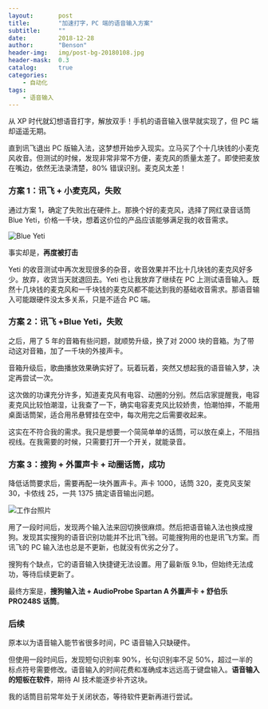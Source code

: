 ```yaml
---
layout:       post
title:        "加速打字，PC 端的语音输入方案"
subtitle:     ""
date:         2018-12-28
author:       "Benson"
header-img:   img/post-bg-20180108.jpg
header-mask:  0.3
catalog:      true
categories:
    - 自动化
tags:
    - 语音输入
---
```

从 XP 时代就幻想语音打字，解放双手！手机的语音输入很早就实现了，但 PC 端却遥遥无期。

直到讯飞退出 PC 版输入法，这梦想开始步入现实。立马买了个十几块钱的小麦克风收音。但测试的时候，发现非常非常不方便，麦克风的质量太差了。即使把麦放在嘴边，依然无法录清楚，80% 错误识别。麦克风太差！

### 方案 1：讯飞 + 小麦克风，失败

通过方案 1，确定了失败出在硬件上。那换个好的麦克风，选择了网红录音话筒 Blue Yeti，价格一千块，想着这价位的产品应该能够满足我的收音需求。

![Blue Yeti](http://tc.seoipo.com/20181228052211.png)

事实却是，**再度被打击**

Yeti 的收音测试中再次发现很多的杂音，收音效果并不比十几块钱的麦克风好多少。放弃，收货当天就退回去。Yeti 也让我放弃了继续在 PC 上测试语音输入。既然十几块钱的麦克风和一千块钱的麦克风都不能达到我的基础收音需求。那语音输入可能跟硬件没太多关系，只是不适合 PC 端。

### 方案 2：讯飞 +Blue Yeti，失败

之后，用了 5 年的音箱有些问题，就顺势升级，换了对 2000 块的音箱。为了带动这对音箱，加了一千块的外接声卡。

音箱升级后，歌曲播放效果确实好了。玩着玩着，突然又想起我的语音输入梦，决定再尝试一次。

这次做的功课充分许多，知道麦克风有电容、动圈的分别。然后店家提醒我，电容麦克风比较怕潮湿，让我查了一下，确实电容麦克风比较娇贵，怕潮怕摔，不能用桌面话筒架，适合用吊悬臂挂在空中，每次用完之后需要收起来。

这实在不符合我的需求。我只是想要一个简简单单的话筒，可以放在桌上，不阻挡视线。在我需要的时候，只需要打开一个开关，就能录音。

### 方案 3：搜狗 + 外置声卡 + 动圈话筒，成功

降低话筒要求后，需要再配一块外置声卡。声卡 1000，话筒 320，麦克风支架 30，卡侬线 25，一共 1375 搞定语音输出问题。

![工作台照片](http://tc.seoipo.com/20181011120053.png)

用了一段时间后，发现两个输入法来回切换很麻烦。然后把语音输入法也换成搜狗。发现其实搜狗的语音识别功能并不比讯飞弱。可能搜狗用的也是讯飞方案。而讯飞的 PC 输入法也总是不更新，也就没有优劣之分了。

搜狗有个缺点，它的语音输入快捷键无法设置。用了最新版 9.1b，但始终无法成功，等待后续更新了。

最终方案是，**搜狗输入法 + AudioProbe Spartan A 外置声卡 + 舒伯乐 PRO248S 话筒**。

### 后续

原本以为语音输入能节省很多时间，PC 语音输入只缺硬件。

但使用一段时间后，发现短句识别率 90%，长句识别率不足 50%，超过一半的标点符号需要修改。语音输入的时间花费和准确成本远远高于键盘输入。**语音输入的短板在软件**，期待 AI 技术能逐步补齐这块。

我的话筒目前常年处于关闭状态，等待软件更新再进行尝试。
